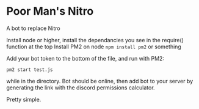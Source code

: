 # Poor Man's Nitro
A bot to replace Nitro


Install node or higher, install the dependancies you see in the require() function at the top
Install PM2 on node `npm install pm2` or something

Add your bot token to the bottom of the file, and run with PM2:

`pm2 start test.js`

while in the directory. Bot should be online, then add bot to your server by generating the link with the discord permissions calculator. 


Pretty simple.

